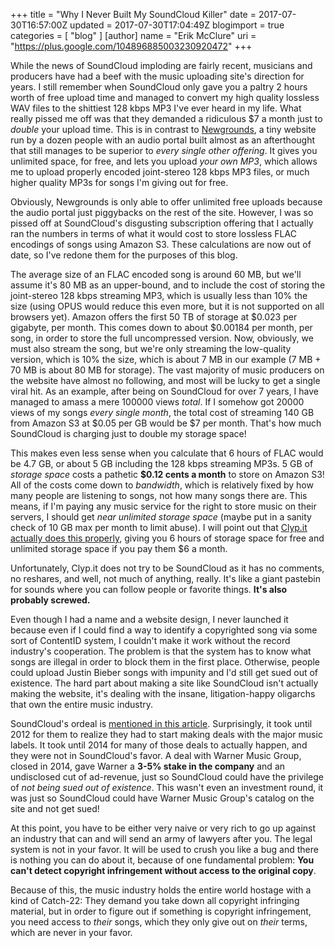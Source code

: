 +++
title = "Why I Never Built My SoundCloud Killer"
date = 2017-07-30T16:57:00Z
updated = 2017-07-30T17:04:49Z
blogimport = true 
categories = [ "blog" ]
[author]
	name = "Erik McClure"
	uri = "https://plus.google.com/104896885003230920472"
+++

While the news of SoundCloud imploding are fairly recent, musicians and producers have had a beef with the music uploading site's direction for years. I still remember when SoundCloud only gave you a paltry 2 hours worth of free upload time and managed to convert my high quality lossless WAV files to the shittiest 128 kbps MP3 I've ever heard in my life. What really pissed me off was that they demanded a ridiculous $7 a month just to *double* your upload time. This is in contrast to [Newgrounds](http://www.newgrounds.com/audio/), a tiny website run by a dozen people with an audio portal built almost as an afterthought that still manages to be superior to *every single other offering*. It gives you unlimited space, for free, and lets you upload *your own MP3*, which allows me to upload properly encoded joint-stereo 128 kbps MP3 files, or much higher quality MP3s for songs I'm giving out for free.

Obviously, Newgrounds is only able to offer unlimited free uploads because the audio portal just piggybacks on the rest of the site. However, I was so pissed off at SoundCloud's disgusting subscription offering that I actually ran the numbers in terms of what it would cost to store lossless FLAC encodings of songs using Amazon S3. These calculations are now out of date, so I've redone them for the purposes of this blog.

The average size of an FLAC encoded song is around 60 MB, but we'll assume it's 80 MB as an upper-bound, and to include the cost of storing the joint-stereo 128 kbps streaming MP3, which is usually less than 10% the size (using OPUS would reduce this even more, but it is not supported on all browsers yet). Amazon offers the first 50 TB of storage at $0.023 per gigabyte, per month. This comes down to about $0.00184 per month, per song, in order to store the full uncompressed version. Now, obviously, we must also stream the song, but we're only streaming the low-quality version, which is 10% the size, which is about 7 MB in our example (7 MB + 70 MB is about 80 MB for storage). The vast majority of music producers on the website have almost no following, and most will be lucky to get a single viral hit. As an example, after being on SoundCloud for over 7 years, I have managed to amass a mere 100000 views *total*. If I somehow got 20000 views of my songs *every single month*, the total cost of streaming 140 GB from Amazon S3 at $0.05 per GB would be $7 per month. That's how much SoundCloud is charging just to double my storage space!

This makes even less sense when you calculate that 6 hours of FLAC would be 4.7 GB, or about 5 GB including the 128 kbps streaming MP3s. 5 GB of *storage space* costs a pathetic **$0.12 cents a month** to store on Amazon S3! All of the costs come down to *bandwidth*, which is relatively fixed by how many people are listening to songs, not how many songs there are. This means, if I'm paying any music service for the right to store music on their servers, I should get *near unlimited storage space* (maybe put in a sanity check of 10 GB max per month to limit abuse). I will point out that [Clyp.it actually does this properly](https://clyp.it/premium-pricing), giving you 6 hours of storage space for free and unlimited storage space if you pay them $6 a month.

Unfortunately, Clyp.it does not try to be SoundCloud as it has no comments, no reshares, and well, not much of anything, really. It's like a giant pastebin for sounds where you can follow people or favorite things. **It's also probably screwed.**

Even though I had a name and a website design, I never launched it because even if I could find a way to identify a copyrighted song via some sort of ContentID system, I couldn't make it work without the record industry's cooperation. The problem is that the system has to know what songs are illegal in order to block them in the first place. Otherwise, people could upload Justin Bieber songs with impunity and I'd still get sued out of existence. The hard part about making a site like SoundCloud isn't actually making the website, it's dealing with the insane, litigation-happy oligarchs that own the entire music industry.

SoundCloud's ordeal is [mentioned in this article](https://www.buzzfeed.com/ryanmac/inside-the-storm-at-soundcloud). Surprisingly, it took until 2012 for them to realize they had to start making deals with the major music labels. It took until 2014 for many of those deals to actually happen, and they were not in SoundCloud's favor. A deal with Warner Music Group, closed in 2014, gave Warner a **3-5% stake in the company** and an undisclosed cut of ad-revenue, just so SoundCloud could have the privilege of *not being sued out of existence*. This wasn't even an investment round, it was just so SoundCloud could have Warner Music Group's catalog on the site and not get sued!

At this point, you have to be either very naive or very rich to go up against an industry that can and will send an army of lawyers after you. The legal system is not in your favor. It will be used to crush you like a bug and there is nothing you can do about it, because of one fundamental problem: **You can't detect copyright infringement without access to the original copy**.

Because of this, the music industry holds the entire world hostage with a kind of Catch-22: They demand you take down all copyright infringing material, but in order to figure out if something is copyright infringement, you need access to *their* songs, which they only give out on *their* terms, which are never in your favor.
